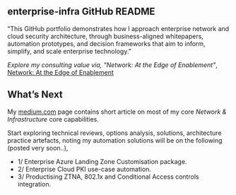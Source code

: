 ## enterprise-infra GitHub README 
“This GitHub portfolio demonstrates how I approach enterprise network and cloud security architecture, through 
business-aligned whitepapers, automation prototypes, and decision frameworks that aim to inform, simplify, and 
scale enterprise technology.”

*Explore my consulting value via, "Network: At the Edge of Enablement"*,
[Network: At the Edge of Enablement](https://github.com/marclandy/enterprise-infra/blob/marclandy-integration/architecture%20practice/consulting/network_edge_of_enablement.md)

## What’s Next
My [medium.com](https://medium.com/@marclandy.me) page contains short article on most of my core *Network & Infrastructure* core capabilities.

Start exploring technical reviews, options analysis, solutions, architecture practice artefacts, noting my automation solutions will be on the following (posted very soon..),
- 1/ Enterprise Azure Landing Zone Customisation package.
- 2/ Enterprise Cloud PKI use-case automation.
- 3/ Productising ZTNA, 802.1x and Conditional Access controls integration.
